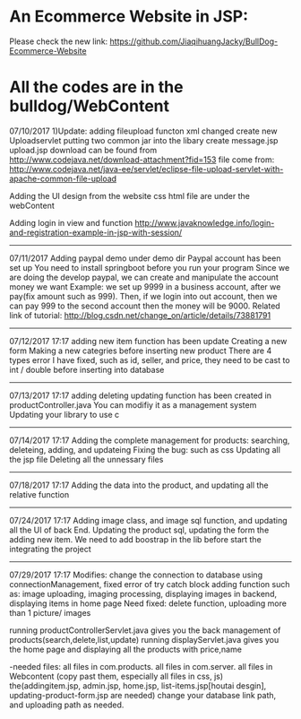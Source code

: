 # An Ecommerce Website in JSP:													    
Please check the new link:
https://github.com/JiaqihuangJacky/BullDog-Ecommerce-Website

# All the codes are in the bulldog/WebContent

07/10/2017
1)Update: adding fileupload functon
xml changed
create new Uploadservlet
putting two common jar into the libary
create message.jsp upload.jsp
download can be found from http://www.codejava.net/download-attachment?fid=153
file come from: http://www.codejava.net/java-ee/servlet/eclipse-file-upload-servlet-with-apache-common-file-upload

Adding the UI design from the website 
css html file are under the webContent

Adding login in view and function
http://www.javaknowledge.info/login-and-registration-example-in-jsp-with-session/

---------------------------------------------------------------------------------------------------------------------------
07/11/2017
Adding paypal demo under demo dir
Paypal account has been set up
You need to install springboot before you run your program
Since we are doing the develop paypal, we can create and manipulate the account money we want
Example: we set up 9999 in a business account, after we pay(fix amount such as 999).
         Then, if we login into out account, then we can pay 999 to the second account
         then the money will be 9000.
 Related link of tutorial: http://blog.csdn.net/change_on/article/details/73881791
 
---------------------------------------------------------------------------------------------------------------------------
07/12/2017 17:17
adding new item function has been update
Creating a new form
Making a new categries before inserting new product
There are 4 types error I have fixed, such as 
id, seller, and price, they need to be cast to int / double
before inserting into database

---------------------------------------------------------------------------------------------------------------------------
07/13/2017 17:17
adding
deleting
updating
function has been created in productController.java
You can modifiy it as a management system
Updating your library to use c 

---------------------------------------------------------------------------------------------------------------------------
07/14/2017 17:17
Adding the complete management for products: searching, deleteing, adding, and updateing
Fixing the bug: such as css
Updating all the jsp file
Deleting all the unnessary files

---------------------------------------------------------------------------------------------------------------------------
07/18/2017 17:17
Adding the data into the product, and updating all the relative function


---------------------------------------------------------------------------------------------------------------------------
07/24/2017 17:17
Adding image class, and image sql function, and updating all the UI of back End.
Updating the product sql, updating the form the adding new item.
We need to add boostrap in the lib before start the integrating the project

---------------------------------------------------------------------------------------------------------------------------
07/29/2017 17:17
Modifies: change the connection to database using connectionManagement, fixed error of
try catch block
adding function such as: image uploading, imaging processing, displaying images in backend,
displaying items in home page
Need fixed: delete function, uploading more than 1 picture/ images

running productControllerServlet.java gives you the back management of products(search,delete,list,update)
running displayServlet.java gives you the home page and displaying all the products with price,name

-needed files:
	all files in com.products.
	all files in com.server.
	all files in Webcontent (copy past them, especially all files in css, js)
	the(addingitem.jsp, admin.jsp, home.jsp, list-items.jsp[houtai desgin], updating-product-form.jsp are needed)
	change your database link path, and uploading path as needed.
